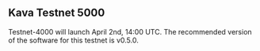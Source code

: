 ## Kava Testnet 5000
Testnet-4000 will launch April 2nd, 14:00 UTC. The recommended version of the software for this testnet is v0.5.0.
